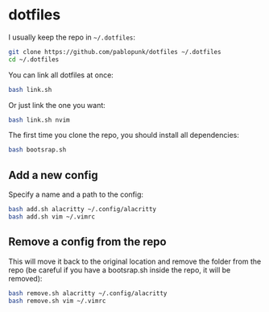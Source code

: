 # dotfiles

I usually keep the repo in `~/.dotfiles`:

```bash
git clone https://github.com/pablopunk/dotfiles ~/.dotfiles
cd ~/.dotfiles
```

You can link all dotfiles at once:

```bash
bash link.sh
```

Or just link the one you want:

```bash
bash link.sh nvim
```

The first time you clone the repo, you should install all dependencies:

```bash
bash bootsrap.sh
```

## Add a new config

Specify a name and a path to the config:

```bash
bash add.sh alacritty ~/.config/alacritty
bash add.sh vim ~/.vimrc
```

## Remove a config from the repo

This will move it back to the original location and remove the folder from the repo (be careful if you have a bootsrap.sh inside the repo, it will be removed):

```bash
bash remove.sh alacritty ~/.config/alacritty
bash remove.sh vim ~/.vimrc
```
